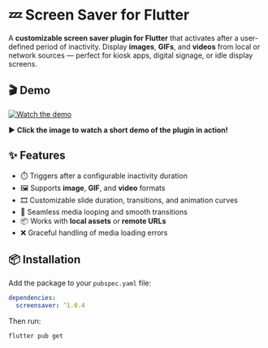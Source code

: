 # 💤 Screen Saver for Flutter

A **customizable screen saver plugin for Flutter** that activates after a user-defined period of inactivity. Display **images**, **GIFs**, and **videos** from local or network sources — perfect for kiosk apps, digital signage, or idle display screens.

## 🎬 Demo

[![Watch the demo](https://img.youtube.com/vi/DQh-tiM8e5E/0.jpg)](https://youtube.com/shorts/DQh-tiM8e5E?feature=share)

▶️ **Click the image to watch a short demo of the plugin in action!**

## ✨ Features

* ⏱️ Triggers after a configurable inactivity duration
* 🖼️ Supports **image**, **GIF**, and **video** formats
* 🎞️ Customizable slide duration, transitions, and animation curves
* 🔁 Seamless media looping and smooth transitions
* 📦 Works with **local assets** or **remote URLs**
* ❌ Graceful handling of media loading errors

## 📦 Installation

Add the package to your `pubspec.yaml` file:

```yaml
dependencies:
  screensaver: ^1.0.4
```

Then run:

```bash
flutter pub get
```
